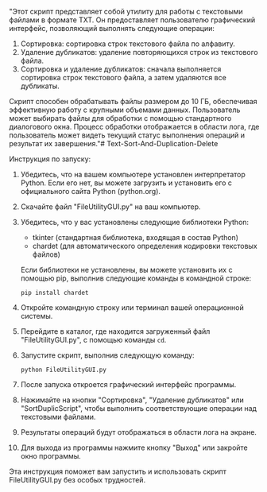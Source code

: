 "Этот скрипт представляет собой утилиту для работы с текстовыми файлами в формате TXT. Он предоставляет пользователю графический интерфейс, позволяющий выполнять следующие операции:

1. Сортировка: сортировка строк текстового файла по алфавиту.
2. Удаление дубликатов: удаление повторяющихся строк из текстового файла.
3. Сортировка и удаление дубликатов: сначала выполняется сортировка строк текстового файла, а затем удаляются все дубликаты.

Скрипт способен обрабатывать файлы размером до 10 ГБ, обеспечивая эффективную работу с крупными объемами данных. Пользователь может выбирать файлы для обработки с помощью стандартного диалогового окна. Процесс обработки отображается в области лога, где пользователь может видеть текущий статус выполнения операций и результат их завершения."# Text-Sort-And-Duplication-Delete


Инструкция по запуску:

1. Убедитесь, что на вашем компьютере установлен интерпретатор Python. Если его нет, вы можете загрузить и установить его с официального сайта Python (python.org).

2. Скачайте файл "FileUtilityGUI.py" на ваш компьютер.

3. Убедитесь, что у вас установлены следующие библиотеки Python:
   - tkinter (стандартная библиотека, входящая в состав Python)
   - chardet (для автоматического определения кодировки текстовых файлов)

   Если библиотеки не установлены, вы можете установить их с помощью pip, выполнив следующие команды в командной строке:
   ```
   pip install chardet
   ```

4. Откройте командную строку или терминал вашей операционной системы.

5. Перейдите в каталог, где находится загруженный файл "FileUtilityGUI.py", с помощью команды `cd`.

6. Запустите скрипт, выполнив следующую команду:
   ```
   python FileUtilityGUI.py
   ```

7. После запуска откроется графический интерфейс программы.

8. Нажимайте на кнопки "Сортировка", "Удаление дубликатов" или "SortDuplicScript", чтобы выполнить соответствующие операции над текстовыми файлами.

9. Результаты операций будут отображаться в области лога на экране.

10. Для выхода из программы нажмите кнопку "Выход" или закройте окно программы.

Эта инструкция поможет вам запустить и использовать скрипт FileUtilityGUI.py без особых трудностей.








